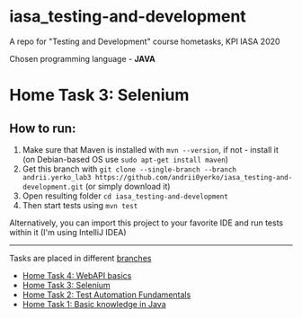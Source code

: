 # iasa_testing-and-development
A repo for "Testing and Development" course hometasks, KPI IASA 2020

Chosen programming language - **JAVA**

# Home Task 3: Selenium
## How to run:
1. Make sure that Maven is installed with
   ```mvn --version```, if not - install it (on Debian-based OS use `sudo apt-get install maven`)
2. Get this branch with `git clone --single-branch --branch andrii.yerko_lab3 https://github.com/andrii0yerko/iasa_testing-and-development.git`
   (or simply download it)
3. Open resulting folder `cd iasa_testing-and-development`
4. Then start tests using `mvn test`

Alternatively, you can import this project to your favorite IDE and run tests within it (I'm using IntelliJ IDEA)
   
---
Tasks are placed in different [branches](https://github.com/andrii0yerko/iasa_testing-and-development/branches)
* [Home Task 4: WebAPI basics](https://github.com/andrii0yerko/iasa_testing-and-development/tree/andrii.yerko_lab4)
* [Home Task 3: Selenium](https://github.com/andrii0yerko/iasa_testing-and-development/tree/andrii.yerko_lab3)
* [Home Task 2: Test Automation Fundamentals](https://github.com/andrii0yerko/iasa_testing-and-development/tree/andrii.yerko_lab2)
* [Home Task 1: Basic knowledge in Java](https://github.com/andrii0yerko/iasa_testing-and-development/tree/andrii.yerko_lab1)
